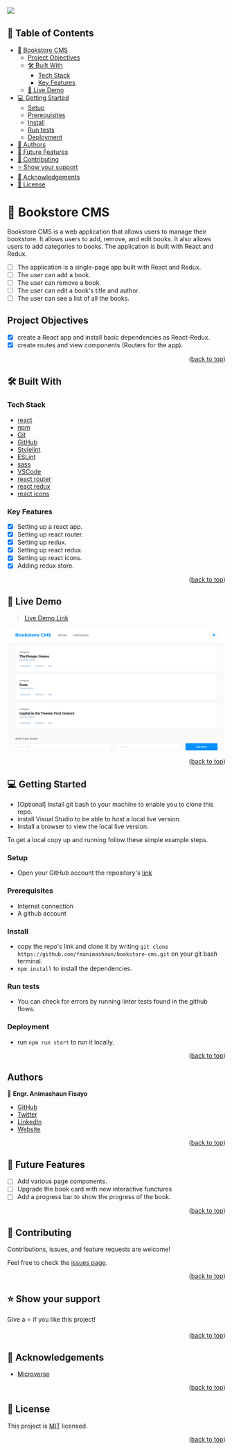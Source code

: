 ![](https://img.shields.io/badge/fmanimashaun-green)

## 📗 Table of Contents <a name="readme-top"></a>

- [📖 Bookstore CMS](#about-project)
  - [Project Objectives](#project-objectives)
  - [🛠 Built With](#built-with)
    - [Tech Stack](#tech-stack)
    - [Key Features](#key-features)
  - [🚀 Live Demo](#live-demo)
- [💻 Getting Started](#getting-started)
  - [Setup](#setup)
  - [Prerequisites](#prerequisites)
  - [Install](#install)
  - [Run tests](#run-tests)
  - [Deployment](#deployment)
- [👥 Authors](#authors)
- [🔭 Future Features](#future-features)
- [🤝 Contributing](#contributing)
- [⭐️ Show your support](#support)
- [🙏 Acknowledgements](#acknowledgements)
- [📝 License](#license)

# 📖 Bookstore CMS <a name="about-project"></a>

Bookstore CMS is a web application that allows users to manage their bookstore. It allows users to add, remove, and edit books. It also allows users to add categories to books. The application is built with React and Redux.

- [ ] The application is a single-page app built with React and Redux.
- [ ] The user can add a book.
- [ ] The user can remove a book.
- [ ] The user can edit a book's title and author.
- [ ] The user can see a list of all the books.

## Project Objectives <a name="project-objectives"></a>

- [x] create a React app and install basic dependencies as React-Redux.
- [x] create routes and view components (Routers for the app).

<p align="right">(<a href="#readme-top">back to top</a>)</p>

## 🛠 Built With <a name="built-with"></a>

### Tech Stack <a name="tech-stack"></a>

- [react](https://react.dev/)
- [npm](https://www.npmjs.com/)
- [Git](https://git-scm.com/)
- [GitHub](https://github.com)
- [Stylelint](https://stylelint.io/)
- [ESLint](https://eslint.org/)
- [sass](https://sass-lang.com/)
- [VSCode](https://code.visualstudio.com/)
- [react router](https://reactrouter.com/)
- [react redux](https://react-redux.js.org/)
- [react icons](https://react-icons.github.io/react-icons/)

### Key Features <a name="key-features"></a>

- [x] Setting up a react app.
- [x] Setting up react router.
- [x] Setting up redux.
- [x] Setting up react redux.
- [x] Setting up react icons.
- [x] Adding redux store.

<p align="right">(<a href="#readme-top">back to top</a>)</p>

## 🚀 Live Demo <a name="live-demo"></a>

> [Live Demo Link](https://fmanimashaun.github.io/bookstore-cms/)

<p align="center">
  <img width="500" src="screenshot/demo.png">
</P>

<p align="right">(<a href="#readme-top">back to top</a>)</p>

## 💻 Getting Started <a name="getting-started"></a>

- [Optional] Install git bash to your machine to enable you to clone this repo.
- install Visual Studio to be able to host a local live version.
- Install a browser to view the local live version.

To get a local copy up and running follow these simple example steps.
### Setup <a name="setup"></a>

- Open your GitHub account the repository's [link](https://github.com/fmanimashaun/bookstore-cms)

### Prerequisites <a name="prerequisites"></a>

- Internet connection
- A github account
### Install <a name="install"></a>

- copy the repo's link and clone it by writing `git clone https://github.com/fmanimashaun/bookstore-cms.git` on your git bash terminal.
- `npm install` to install the dependencies.

### Run tests <a name="run-tests"></a>

- You can check for errors by running linter tests found in the github flows.

### Deployment <a name="deployment"></a>

- run `npm run start` to run it locally.

<p align="right">(<a href="#readme-top">back to top</a>)</p>

## Authors <a name="authors"></a>

👤 **Engr. Animashaun Fisayo**

- [GitHub](https://github.com/fmanimashaun)
- [Twitter](https://twitter.com/fmanimashaun)
- [LinkedIn](https://www.linkedin.com/in/fmanimashaun/)
- [Website](https://fmanimashaun.com)

<p align="right">(<a href="#readme-top">back to top</a>)</p>

## 🔭 Future Features <a name="future-features"></a>

- [ ] Add various page components.
- [ ] Upgrade the book card with new interactive functures
- [ ] Add a progress bar to show the progress of the book.

<p align="right">(<a href="#readme-top">back to top</a>)</p>

## 🤝 Contributing <a name="contributing"></a>

Contributions, issues, and feature requests are welcome!

Feel free to check the [issues page](../../issues/).

<p align="right">(<a href="#readme-top">back to top</a>)</p>

## ⭐️ Show your support <a name="support"></a>

Give a ⭐️ if you like this project!

<p align="right">(<a href="#readme-top">back to top</a>)</p>

## 🙏 Acknowledgements <a name="acknowledgements"></a>

- [Microverse](https://www.microverse.org/)

<p align="right">(<a href="#readme-top">back to top</a>)</p>

## 📝 License <a name="license"></a>
This project is [MIT](./LICENSE) licensed.

<p align="right">(<a href="#readme-top">back to top</a>)</p>
